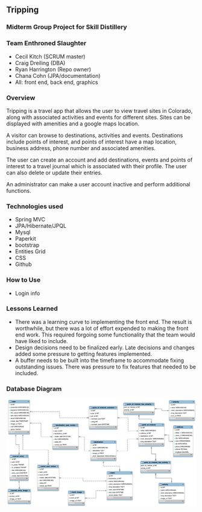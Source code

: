 ## Tripping

### Midterm Group Project for Skill Distillery

### Team Enthroned Slaughter
* Cecil Kitch (SCRUM master)
* Craig Dreiling (DBA)
* Ryan Harrington (Repo owner)
* Chana Cohn (JPA/documentation)
* All: front end, back end, graphics

### Overview
Tripping is a travel app that allows the user to view travel sites in Colorado, along
with associated activities and events for different sites. Sites can be displayed with
amenities and a google maps location.

A visitor can browse to destinations, activities and events. Destinations include points of interest, 
and points of interest have a map location, business address, phone number and associated
amenities.

The user can create an account and add destinations, events and points of interest to a travel journal 
which is associated with their profile. The user can also delete or update their entries.

An administrator can make a user account inactive and perform additional functions.

### Technologies used
* Spring MVC
* JPA/Hibernate/JPQL
* Mysql
* Paperkit
* bootstrap
* Entities Grid
* CSS
* Github

### How to Use
* Login info

### Lessons Learned
* There was a learning curve to implementing the front end. The result is worthwhile,
but there was a lot of effort expended to making the front end work. This required
forgoing some functionality that the team would have liked to include.
* Design decisions need to be finalized early. Late decisions and changes added some
pressure to getting features implemented.
* A buffer needs to be built into the timeframe to accommodate fixing outstanding
issues. There was pressure to fix features that needed to be included.

### Database Diagram
![Tripping](trippingdb.png)
